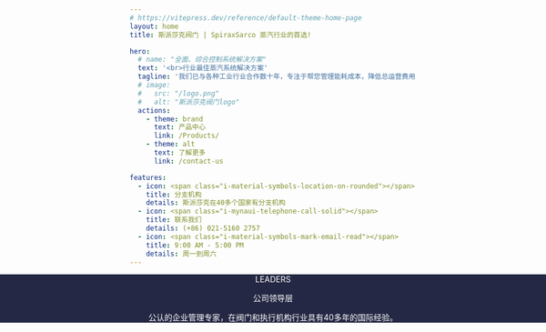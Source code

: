 ```yaml
---
# https://vitepress.dev/reference/default-theme-home-page
layout: home
title: 斯派莎克阀门 | SpiraxSarco 蒸汽行业的首选!

hero:
  # name: "全面、综合控制系统解决方案"
  text: '<br>行业最佳蒸汽系统解决方案'
  tagline: '我们已与各种工业行业合作数十年，专注于帮您管理能耗成本，降低总运营费用，提高生产效率。<br><br>'
  # image:
  #   src: "/logo.png"
  #   alt: "斯派莎克阀门logo"
  actions:
    - theme: brand
      text: 产品中心
      link: /Products/
    - theme: alt
      text: 了解更多
      link: /contact-us

features:
  - icon: <span class="i-material-symbols-location-on-rounded"></span>
    title: 分支机构
    details: 斯派莎克在40多个国家有分支机构
  - icon: <span class="i-mynaui-telephone-call-solid"></span>
    title: 联系我们
    details: (+86) 021-5160 2757
  - icon: <span class="i-material-symbols-mark-email-read"></span>
    title: 9:00 AM - 5:00 PM
    details: 周一到周六
---
```


<script setup>
import { VPTeamMembers } from 'vitepress/theme'
import FeatureSection from './.vitepress/theme/components/FeatureSection.vue'
import ProductSection from './ProductSection.vue'
import CompanyHighlights from './.vitepress/theme/components/CompanyHighlights.vue'

const members = [
  {
    avatar: '/team/leader.jpg',
    name: 'William Sterling',
    title: '创始人、CEO兼主席'
  }
]
</script>

<FeatureSection />

<!-- 公司亮点 -->
<CompanyHighlights />

<div class="team-container full-width-container">
  <div class="team-container-overlay py-12">
    <div class="team-description text-sm font-bold">LEADERS</div>
    <p class="team-description text-4xl font-bold">公司领导层</p>
    <p class="team-description text-sm mx-auto">公认的企业管理专家，在阀门和执行机构行业具有40多年的国际经验。</p>
    <VPTeamMembers size="medium" :members="members" />
  </div>
</div>

<!-- 最新产品 -->
<ProductSection />

<style>
/* 全宽容器样式 */
.full-width-container {
  position: relative;
  width: 100vw;
  left: 50%;
  right: 50%;
  margin-left: -50vw;
  margin-right: -50vw;
}

.team-container {
  text-align: center;
  background: url('/images/home-leader.jpg') no-repeat fixed 0 0 / cover;
  color: white;
}
.team-container-overlay {
  background: rgb(7, 11, 43, 0.88);
}
.VPTeamMembers {
  display: flex;
  justify-content: center;
}
.VPTeamMembers .profile {
  background: transparent;
}
.VPTeamMembers .profile .avatar {
  width: 160px !important;
  height: 160px !important;
}
</style>
